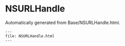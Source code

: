 
# NSURLHandle

Automatically generated from Base/NSURLHandle.html.

``` {raw} html
---
file: NSURLHandle.html
---
```
